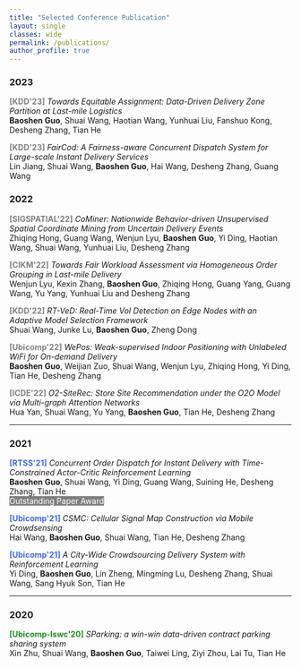 ```yaml
---
title: "Selected Conference Publication"
layout: single
classes: wide
permalink: /publications/
author_profile: true
---
```

### 2023 

<span style="color:gray;font-weight:bold">[KDD'23]</span> *Towards Equitable Assignment: Data-Driven Delivery Zone Partition at Last-mile Logistics* <br>
**Baoshen Guo**, Shuai Wang, Haotian Wang, Yunhuai Liu, Fanshuo Kong, Desheng Zhang, Tian He<br> 

<span style="color:gray;font-weight:bold">[KDD'23]</span> *FairCod: A Fairness-aware Concurrent Dispatch System for Large-scale Instant Delivery Services* <br>
Lin Jiang, Shuai Wang, **Baoshen Guo**, Hai Wang, Desheng Zhang, Guang Wang<br>

### 2022
<span style="color:gray;font-weight:bold">[SIGSPATIAL'22]</span> *CoMiner: Nationwide Behavior-driven Unsupervised Spatial Coordinate Mining from Uncertain Delivery Events* <br>
Zhiqing Hong, Guang Wang, Wenjun Lyu, **Baoshen Guo**, Yi Ding, Haotian Wang, Shuai Wang, Yunhuai Liu, Desheng Zhang<br>

<span style="color:gray;font-weight:bold">[CIKM'22]</span> *Towards Fair Workload Assessment via Homogeneous Order Grouping in Last-mile Delivery* <br>
Wenjun Lyu, Kexin Zhang, **Baoshen Guo**, Zhiqing Hong, Guang Yang, Guang Wang, Yu Yang, Yunhuai Liu and Desheng Zhang<br>

<span style="color:gray;font-weight:bold">[KDD'22]</span> *RT-VeD: Real-Time VoI Detection on Edge Nodes with an Adaptive Model Selection Framework* <br>
Shuai Wang, Junke Lu, **Baoshen Guo**, Zheng Dong<br>

<span style="color:gray;font-weight:bold">[Ubicomp'22]</span> *WePos: Weak-supervised Indoor Positioning with Unlabeled WiFi for On-demand Delivery* <br>
**Baoshen Guo**, Weijian Zuo, Shuai Wang, Wenjun Lyu, Zhiqing Hong, Yi Ding, Tian He, Desheng Zhang<br>

<span style="color:gray;font-weight:bold">[ICDE'22]</span> *O2-SiteRec: Store Site Recommendation under the O2O Model via Multi-graph Attention Networks* <br>
Hua Yan, Shuai Wang, Yu Yang, **Baoshen Guo**, Tian He, Desheng Zhang<br>

---

### 2021 


<span style="color:royalblue;font-weight:bold">[RTSS'21]</span> *Concurrent Order Dispatch for Instant Delivery with Time-Constrained Actor-Critic Reinforcement Learning* <br>
**Baoshen Guo**, Shuai Wang, Yi Ding, Guang Wang, Suining He, Desheng Zhang, Tian He<br><span style="background-color:gray;color:White"> Outstanding Paper Award </span>


<span style="color:royalblue;font-weight:bold">[Ubicomp'21]</span> *CSMC: Cellular Signal Map Construction via Mobile Crowdsensing* <br>
Hai Wang, **Baoshen Guo**, Shuai Wang, Tian He, Desheng Zhang<br>

<span style="color:royalblue;font-weight:bold">[Ubicomp'21]</span> *A City-Wide Crowdsourcing Delivery System with Reinforcement Learning* <br>
Yi Ding, **Baoshen Guo**, Lin Zheng, Mingming Lu, Desheng Zhang, Shuai Wang, Sang Hyuk Son, Tian He<br>

---
### 2020

<span style="color:Forestgreen;font-weight:bold">[Ubicomp-Iswc'20]</span> *SParking: a win-win data-driven contract parking sharing system* <br>
Xin Zhu, Shuai Wang, **Baoshen Guo**, Taiwei Ling, Ziyi Zhou, Lai Tu, Tian He<br>




